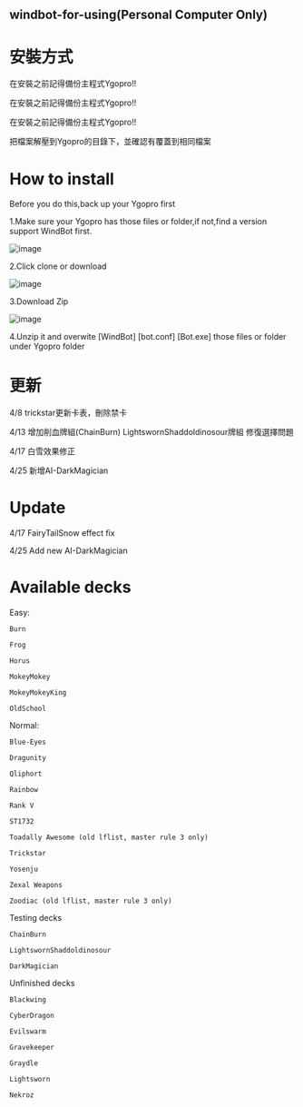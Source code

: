 ﻿## windbot-for-using(Personal Computer Only)

# 安裝方式

在安裝之前記得備份主程式Ygopro!!

在安裝之前記得備份主程式Ygopro!!

在安裝之前記得備份主程式Ygopro!!

把檔案解壓到Ygopro的目錄下，並確認有覆蓋到相同檔案


# How to install
Before you do this,back up your Ygopro first

1.Make sure your Ygopro has those files or folder,if not,find a version support WindBot first.

![image](https://github.com/handsomekiwi/windbot-for-using/blob/master/ignore%20this/3333.PNG)

2.Click clone or download 

![image](https://github.com/handsomekiwi/windbot-for-using/blob/master/ignore%20this/1111.PNG)

3.Download Zip

![image](https://github.com/handsomekiwi/windbot-for-using/blob/master/ignore%20this/2222.PNG)

4.Unzip it and overwite [WindBot] [bot.conf] [Bot.exe] those files or folder  under Ygopro folder

# 更新

4/8 trickstar更新卡表，刪除禁卡

4/13 增加削血牌組(ChainBurn)
LightswornShaddoldinosour牌組 修復選擇問題

4/17
白雪效果修正 

4/25
新增AI-DarkMagician

# Update

4/17
FairyTailSnow effect fix

4/25
Add new AI-DarkMagician

# Available decks

Easy:

    Burn

    Frog

    Horus

    MokeyMokey

    MokeyMokeyKing

    OldSchool

Normal:

    Blue-Eyes

    Dragunity

    Qliphort

    Rainbow

    Rank V

    ST1732

    Toadally Awesome (old lflist, master rule 3 only)

    Trickstar

    Yosenju

    Zexal Weapons

    Zoodiac (old lflist, master rule 3 only)

Testing decks

    ChainBurn

    LightswornShaddoldinosour

    DarkMagician  

Unfinished decks

    Blackwing

    CyberDragon

    Evilswarm

    Gravekeeper

    Graydle

    Lightsworn

    Nekroz

    



